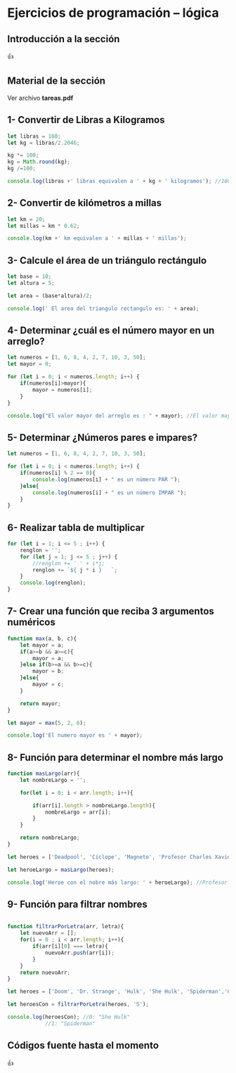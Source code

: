 # Ejercicios de programación – lógica

## Introducción a la sección

:+1:

## Material de la sección

Ver archivo **tareas.pdf**

## 1- Convertir de Libras a Kilogramos

```js
let libras = 160;
let kg = libras/2.2046;

kg *= 100;
kg = Math.round(kg);
kg /=100;

console.log(libras +' libras equivalen a ' + kg + ' kilogramos'); //160 libras equivalen a 72.58 kilogramos
```

## 2- Convertir de kilómetros a millas

```js
let km = 20;
let millas = km * 0.62;

console.log(km +' km equivalen a ' + millas + ' millas');
```
## 3- Calcule el área de un triángulo rectángulo

```js
let base = 10;
let altura = 5;

let area = (base*altura)/2;

console.log(' El area del triangulo rectangulo es: ' + area);
```

## 4- Determinar ¿cuál es el número mayor en un arreglo?

```js
let numeros = [1, 6, 8, 4, 2, 7, 10, 3, 50];
let mayor = 0;

for (let i = 0; i < numeros.length; i++) {
    if(numeros[i]>mayor){
        mayor = numeros[i];
    }
}

console.log("El valor mayor del arreglo es : " + mayor); //El valor mayor del arreglo es : 50
```

## 5- Determinar ¿Números pares e impares?

```js
let numeros = [1, 6, 8, 4, 2, 7, 10, 3, 50];

for (let i = 0; i < numeros.length; i++) {
    if(numeros[i] % 2 == 0){
        console.log(numeros[i] + " es un número PAR ");
    }else{
        console.log(numeros[i] + " es un número IMPAR ");
    }
}
```

## 6- Realizar tabla de multiplicar

```js
for (let i = 1; i <= 5 ; i++) {
    renglon = '';
    for (let j = 1; j <= 5 ; j++) {    
        //renglon += ' ' + i*j;
        renglon += `${ j * i }   `;
    }
    console.log(renglon);
}

```

## 7- Crear una función que reciba 3 argumentos numéricos

```js
function max(a, b, c){
    let mayor = a;
    if(a>=b && a>=c){
        mayor = a;
    }else if(b>=a && b>=c){
        mayor = b;
    }else{
        mayor = c;
    }

    return mayor;
}

let mayor = max(5, 2, 6);

console.log('El numero mayor es ' + mayor);

```

## 8- Función para determinar el nombre más largo

```js
function masLargo(arr){    
    let nombreLargo = '';

    for(let i = 0; i < arr.length; i++){

        if(arr[i].length > nombreLargo.length){
            nombreLargo = arr[i];
        }
    }

    return nombreLargo;
}

let heroes = ['Deadpool', 'Ciclope', 'Magneto', 'Profesor Charles Xavier'];

let heroeLargo = masLargo(heroes);

console.log('Heroe con el nobre más largo: ' + heroeLargo); //Profesor Charles Xavier

```

## 9- Función para filtrar nombres

```js

function filtrarPorLetra(arr, letra){
    let nuevoArr = [];    
    for(i = 0 ; i < arr.length; i++){
        if(arr[i][0] === letra){
            nuevoArr.push(arr[i]);
        }
    }
    return nuevoArr;
}

let heroes = ['Doom', 'Dr. Strange', 'Hulk', 'She Hulk', 'Spiderman','Captain Marvel'];

let heroesCon = filtrarPorLetra(heroes, 'S');

console.log(heroesCon); //0: "She Hulk"
			//1: "Spiderman"

```

## Códigos fuente hasta el momento

:+1: